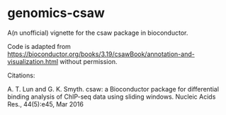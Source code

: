 # genomics-csaw
A(n unofficial) vignette for the csaw package in bioconductor.

Code is adapted from https://bioconductor.org/books/3.19/csawBook/annotation-and-visualization.html without permission.

Citations:

A. T. Lun and G. K. Smyth. csaw: a Bioconductor package for differential binding analysis of ChIP-seq data using sliding windows. Nucleic Acids Res., 44(5):e45, Mar 2016
